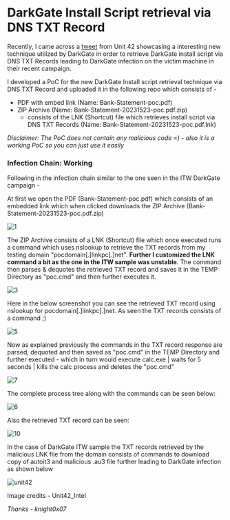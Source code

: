 # DarkGate Install Script retrieval via DNS TXT Record

Recently, I came across a [tweet](https://twitter.com/Unit42_Intel/status/1732857094167023618) from Unit 42 showcasing a interesting new technique utilized by DarkGate in order to retrieve DarkGate install script via DNS TXT Records leading to DarkGate infection on the victim machine in their recent campaign.

I developed a PoC for the new DarkGate Install script retrieval technique via DNS TXT Record and uploaded it in the following repo which consists of -
  - PDF with embed link (Name: Bank-Statement-poc.pdf)
  - ZIP Archive (Name: Bank-Statement-20231523-poc.pdf.zip)
      - consists of the LNK (Shortcut) file which retrieves install script via DNS TXT Records (Name: Bank-Statement-20231523-poc.pdf.lnk)

*Disclaimer: The PoC does not contain any malicious code =) - also it is a working PoC so you can just use it easily*

### Infection Chain: Working

Following in the infection chain similar to the one seen in the ITW DarkGate campaign - 

At first we open the PDF (Bank-Statement-poc.pdf) which consists of an embedded link which when clicked downloads the ZIP Archive (Bank-Statement-20231523-poc.pdf.zip)

![1](https://github.com/knight0x07/DarkGate-Install-Script-via-DNS-TXT-Record/assets/60843949/c54b58ae-29b0-456d-b5d1-66b36fb60ef7)

The ZIP Archive consists of a LNK (Shortcut) file which once executed runs a command which uses nslookup to retrieve the TXT records from my testing domain "pocdomain[.]linkpc[.]net". **Further I customized the LNK command a bit as the one in the ITW sample was unstable**. The command then parses & dequotes the retrieved TXT record and saves it in the TEMP Directory as "poc.cmd" and then further executes it.

![3](https://github.com/knight0x07/DarkGate-Install-Script-via-DNS-TXT-Record/assets/60843949/12faa83f-2da2-4553-8d3b-0a0b53b4d994)

Here in the below screenshot you can see the retrieved TXT record using nslookup for pocdomain[.]linkpc[.]net. As seen the TXT records consists of a command ;)

![5](https://github.com/knight0x07/DarkGate-Install-Script-via-DNS-TXT-Record/assets/60843949/5c054500-7d77-461e-b94b-e57d67f72725)

Now as explained previously the commands in the TXT record response are parsed, dequoted and then saved as "poc.cmd" in the TEMP Directory and further executed - which in turn would execute calc.exe | waits for 5 seconds | kills the calc process and deletes the "poc.cmd"

![7](https://github.com/knight0x07/DarkGate-Install-Script-via-DNS-TXT-Record/assets/60843949/65f6837f-0cc4-4804-9be4-0b24d5b01e44)

The complete process tree along with the commands can be seen below:

![6](https://github.com/knight0x07/DarkGate-Install-Script-via-DNS-TXT-Record/assets/60843949/9b563ad3-b3f2-41d3-83d8-6d0d53f2e5e6)

Also the retrieved TXT record can be seen:

![10](https://github.com/knight0x07/DarkGate-Install-Script-via-DNS-TXT-Record/assets/60843949/8e66475e-18a8-4245-93fa-fc3cb87f76ed)

In the case of DarkGate ITW sample the TXT records retrieved by the malicious LNK file from the domain consists of commands to download copy of autoit3 and malicious .au3 file further leading to DarkGate infection as shown below

![unit42](https://github.com/knight0x07/DarkGate-Install-Script-via-DNS-TXT-Record/assets/60843949/de3270f4-7b6e-4f36-af54-012fa3f33f00)

Image credits - Unit42_Intel

*Thanks - knight0x07*






